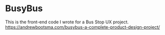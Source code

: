# BusyBus

This is the front-end code I wrote for a Bus Stop UX project.
https://andrewbootsma.com/busybus-a-complete-product-design-project/

